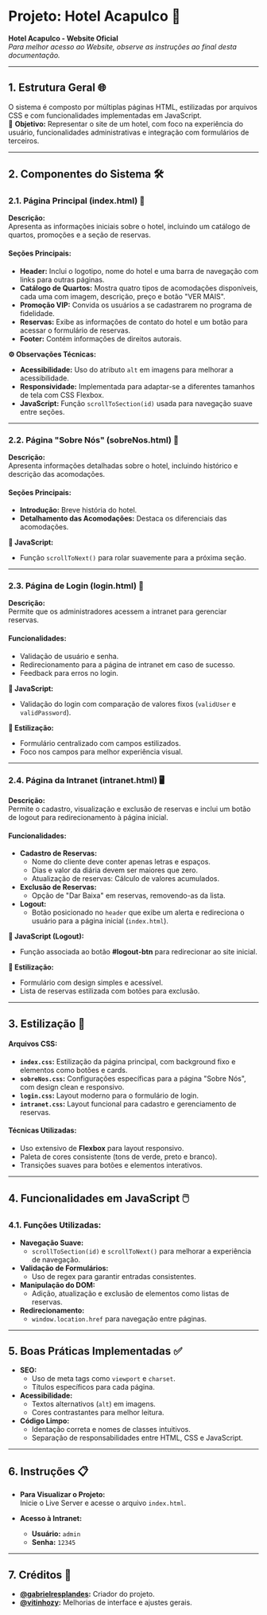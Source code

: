 # **Projeto: Hotel Acapulco 🏨**

**Hotel Acapulco - Website Oficial**  
*Para melhor acesso ao Website, observe as instruções ao final desta documentação.*  

---

## **1. Estrutura Geral 🌐**
O sistema é composto por múltiplas páginas HTML, estilizadas por arquivos CSS e com funcionalidades implementadas em JavaScript.  
🎯 **Objetivo:** Representar o site de um hotel, com foco na experiência do usuário, funcionalidades administrativas e integração com formulários de terceiros.

---

## **2. Componentes do Sistema 🛠️**

### **2.1. Página Principal (index.html) 🏡**

**Descrição:**  
Apresenta as informações iniciais sobre o hotel, incluindo um catálogo de quartos, promoções e a seção de reservas.

#### **Seções Principais:**
- **Header:** Inclui o logotipo, nome do hotel e uma barra de navegação com links para outras páginas.  
- **Catálogo de Quartos:** Mostra quatro tipos de acomodações disponíveis, cada uma com imagem, descrição, preço e botão "VER MAIS".  
- **Promoção VIP:** Convida os usuários a se cadastrarem no programa de fidelidade.  
- **Reservas:** Exibe as informações de contato do hotel e um botão para acessar o formulário de reservas.  
- **Footer:** Contém informações de direitos autorais.  

**⚙️ Observações Técnicas:**
- **Acessibilidade:** Uso do atributo `alt` em imagens para melhorar a acessibilidade.  
- **Responsividade:** Implementada para adaptar-se a diferentes tamanhos de tela com CSS Flexbox.  
- **JavaScript:** Função `scrollToSection(id)` usada para navegação suave entre seções.

---

### **2.2. Página "Sobre Nós" (sobreNos.html) 📖**

**Descrição:**  
Apresenta informações detalhadas sobre o hotel, incluindo histórico e descrição das acomodações.

#### **Seções Principais:**
- **Introdução:** Breve história do hotel.  
- **Detalhamento das Acomodações:** Destaca os diferenciais das acomodações.

**📜 JavaScript:**  
- Função `scrollToNext()` para rolar suavemente para a próxima seção.

---

### **2.3. Página de Login (login.html) 🔑**

**Descrição:**  
Permite que os administradores acessem a intranet para gerenciar reservas.

#### **Funcionalidades:**
- Validação de usuário e senha.  
- Redirecionamento para a página de intranet em caso de sucesso.  
- Feedback para erros no login.

**📜 JavaScript:**  
- Validação do login com comparação de valores fixos (`validUser` e `validPassword`).

**🎨 Estilização:**  
- Formulário centralizado com campos estilizados.  
- Foco nos campos para melhor experiência visual.

---

### **2.4. Página da Intranet (intranet.html) 🖥️**

**Descrição:**  
Permite o cadastro, visualização e exclusão de reservas e inclui um botão de logout para redirecionamento à página inicial.

#### **Funcionalidades:**
- **Cadastro de Reservas:**  
  - Nome do cliente deve conter apenas letras e espaços.  
  - Dias e valor da diária devem ser maiores que zero.  
  - Atualização de reservas: Cálculo de valores acumulados.  
- **Exclusão de Reservas:**  
  - Opção de "Dar Baixa" em reservas, removendo-as da lista.  
- **Logout:**  
  - Botão posicionado no `header` que exibe um alerta e redireciona o usuário para a página inicial (`index.html`).  

**📜 JavaScript (Logout):**  
- Função associada ao botão **#logout-btn** para redirecionar ao site inicial.  

**🎨 Estilização:**  
- Formulário com design simples e acessível.  
- Lista de reservas estilizada com botões para exclusão.

---

## **3. Estilização 🎨**

#### **Arquivos CSS:**
- **`index.css`:** Estilização da página principal, com background fixo e elementos como botões e cards.  
- **`sobreNos.css`:** Configurações específicas para a página "Sobre Nós", com design clean e responsivo.  
- **`login.css`:** Layout moderno para o formulário de login.  
- **`intranet.css`:** Layout funcional para cadastro e gerenciamento de reservas.  

#### **Técnicas Utilizadas:**
- Uso extensivo de **Flexbox** para layout responsivo.  
- Paleta de cores consistente (tons de verde, preto e branco).  
- Transições suaves para botões e elementos interativos.

---

## **4. Funcionalidades em JavaScript 🖱️**

### **4.1. Funções Utilizadas:**
- **Navegação Suave:**  
  - `scrollToSection(id)` e `scrollToNext()` para melhorar a experiência de navegação.  
- **Validação de Formulários:**  
  - Uso de regex para garantir entradas consistentes.  
- **Manipulação do DOM:**  
  - Adição, atualização e exclusão de elementos como listas de reservas.  
- **Redirecionamento:**  
  - `window.location.href` para navegação entre páginas.

---

## **5. Boas Práticas Implementadas ✅**

- **SEO:**  
  - Uso de meta tags como `viewport` e `charset`.  
  - Títulos específicos para cada página.  
- **Acessibilidade:**  
  - Textos alternativos (`alt`) em imagens.  
  - Cores contrastantes para melhor leitura.  
- **Código Limpo:**  
  - Identação correta e nomes de classes intuitivos.  
  - Separação de responsabilidades entre HTML, CSS e JavaScript.

---

## **6. Instruções 📋**

- **Para Visualizar o Projeto:**  
  Inicie o Live Server e acesse o arquivo `index.html`.  

- **Acesso à Intranet:**  
  - **Usuário:** `admin`  
  - **Senha:** `12345`

---

## **7. Créditos 🙌**

- **[@gabrielresplandes](https://github.com/gabrielresplandes):** Criador do projeto.  
- **[@vitinhozy](https://github.com/vitinhozy):** Melhorias de interface e ajustes gerais.

